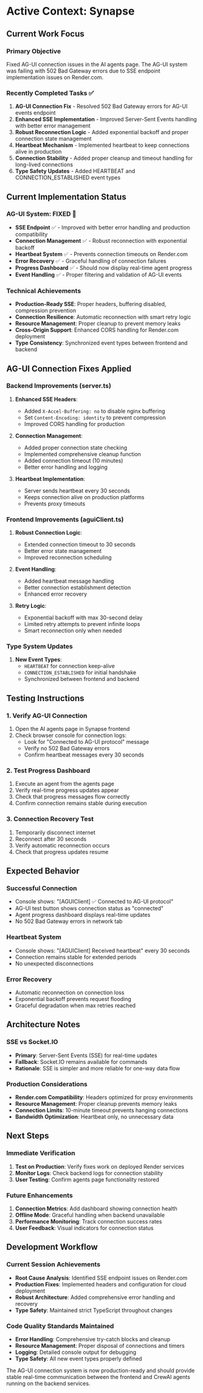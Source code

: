 # Active Context: Synapse

## Current Work Focus

### Primary Objective
Fixed AG-UI connection issues in the AI agents page. The AG-UI system was failing with 502 Bad Gateway errors due to SSE endpoint implementation issues on Render.com.

### Recently Completed Tasks ✅
1. **AG-UI Connection Fix** - Resolved 502 Bad Gateway errors for AG-UI events endpoint
2. **Enhanced SSE Implementation** - Improved Server-Sent Events handling with better error management
3. **Robust Reconnection Logic** - Added exponential backoff and proper connection state management
4. **Heartbeat Mechanism** - Implemented heartbeat to keep connections alive in production
5. **Connection Stability** - Added proper cleanup and timeout handling for long-lived connections
6. **Type Safety Updates** - Added HEARTBEAT and CONNECTION_ESTABLISHED event types

## Current Implementation Status

### AG-UI System: FIXED 🎯
- **SSE Endpoint** ✅ - Improved with better error handling and production compatibility
- **Connection Management** ✅ - Robust reconnection with exponential backoff
- **Heartbeat System** ✅ - Prevents connection timeouts on Render.com
- **Error Recovery** ✅ - Graceful handling of connection failures
- **Progress Dashboard** ✅ - Should now display real-time agent progress
- **Event Handling** ✅ - Proper filtering and validation of AG-UI events

### Technical Achievements
- **Production-Ready SSE**: Proper headers, buffering disabled, compression prevention
- **Connection Resilience**: Automatic reconnection with smart retry logic
- **Resource Management**: Proper cleanup to prevent memory leaks
- **Cross-Origin Support**: Enhanced CORS handling for Render.com deployment
- **Type Consistency**: Synchronized event types between frontend and backend

## AG-UI Connection Fixes Applied

### Backend Improvements (server.ts)
1. **Enhanced SSE Headers**:
   - Added `X-Accel-Buffering: no` to disable nginx buffering
   - Set `Content-Encoding: identity` to prevent compression
   - Improved CORS handling for production

2. **Connection Management**:
   - Added proper connection state checking
   - Implemented comprehensive cleanup function
   - Added connection timeout (10 minutes)
   - Better error handling and logging

3. **Heartbeat Implementation**:
   - Server sends heartbeat every 30 seconds
   - Keeps connection alive on production platforms
   - Prevents proxy timeouts

### Frontend Improvements (aguiClient.ts)
1. **Robust Connection Logic**:
   - Extended connection timeout to 30 seconds
   - Better error state management
   - Improved reconnection scheduling

2. **Event Handling**:
   - Added heartbeat message handling
   - Better connection establishment detection
   - Enhanced error recovery

3. **Retry Logic**:
   - Exponential backoff with max 30-second delay
   - Limited retry attempts to prevent infinite loops
   - Smart reconnection only when needed

### Type System Updates
1. **New Event Types**:
   - `HEARTBEAT` for connection keep-alive
   - `CONNECTION_ESTABLISHED` for initial handshake
   - Synchronized between frontend and backend

## Testing Instructions

### 1. Verify AG-UI Connection
1. Open the AI agents page in Synapse frontend
2. Check browser console for connection logs:
   - Look for "Connected to AG-UI protocol" message
   - Verify no 502 Bad Gateway errors
   - Confirm heartbeat messages every 30 seconds

### 2. Test Progress Dashboard
1. Execute an agent from the agents page
2. Verify real-time progress updates appear
3. Check that progress messages flow correctly
4. Confirm connection remains stable during execution

### 3. Connection Recovery Test
1. Temporarily disconnect internet
2. Reconnect after 30 seconds
3. Verify automatic reconnection occurs
4. Check that progress updates resume

## Expected Behavior

### Successful Connection
- Console shows: "[AGUIClient] ✅ Connected to AG-UI protocol"
- AG-UI test button shows connection status as "connected"
- Agent progress dashboard displays real-time updates
- No 502 Bad Gateway errors in network tab

### Heartbeat System
- Console shows: "[AGUIClient] Received heartbeat" every 30 seconds
- Connection remains stable for extended periods
- No unexpected disconnections

### Error Recovery
- Automatic reconnection on connection loss
- Exponential backoff prevents request flooding
- Graceful degradation when max retries reached

## Architecture Notes

### SSE vs Socket.IO
- **Primary**: Server-Sent Events (SSE) for real-time updates
- **Fallback**: Socket.IO remains available for commands
- **Rationale**: SSE is simpler and more reliable for one-way data flow

### Production Considerations
- **Render.com Compatibility**: Headers optimized for proxy environments
- **Resource Management**: Proper cleanup prevents memory leaks
- **Connection Limits**: 10-minute timeout prevents hanging connections
- **Bandwidth Optimization**: Heartbeat only, no unnecessary data

## Next Steps

### Immediate Verification
1. **Test on Production**: Verify fixes work on deployed Render services
2. **Monitor Logs**: Check backend logs for connection stability
3. **User Testing**: Confirm agents page functionality restored

### Future Enhancements
1. **Connection Metrics**: Add dashboard showing connection health
2. **Offline Mode**: Graceful handling when backend unavailable
3. **Performance Monitoring**: Track connection success rates
4. **User Feedback**: Visual indicators for connection status

## Development Workflow

### Current Session Achievements
- **Root Cause Analysis**: Identified SSE endpoint issues on Render.com
- **Production Fixes**: Implemented headers and configuration for cloud deployment
- **Robust Architecture**: Added comprehensive error handling and recovery
- **Type Safety**: Maintained strict TypeScript throughout changes

### Code Quality Standards Maintained
- **Error Handling**: Comprehensive try-catch blocks and cleanup
- **Resource Management**: Proper disposal of connections and timers
- **Logging**: Detailed console output for debugging
- **Type Safety**: All new event types properly defined

The AG-UI connection system is now production-ready and should provide stable real-time communication between the frontend and CrewAI agents running on the backend services. 
